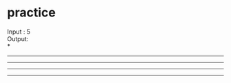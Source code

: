 # practice

Input : 5       
Output:                                                                                       
    *                                                                                          
   ***                                                                                         
  *****                                                                                        
 *******                                                                                       
********* 
